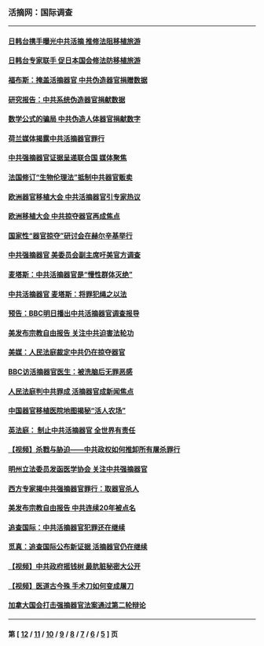 ### 活摘网：国际调查
---
#### [日韩台携手曝光中共活摘 推修法阻移植旅游](../../pages/nf5947/n11712046.md) 
#### [日韩台专家联手 促日本国会修法防移植旅游](../../pages/nf5947/n11708887.md) 
#### [福布斯：掩盖活摘器官 中共伪造器官捐赠数据](../../pages/nf5947/n11669316.md) 
#### [研究报告：中共系统伪造器官捐献数据](../../pages/nf5947/n11665366.md) 
#### [数学公式的骗局 中共伪造人体器官捐献数字](../../pages/nf5947/n11657738.md) 
#### [荷兰媒体揭露中共活摘器官罪行](../../pages/nf5947/n11574020.md) 
#### [中共强摘器官证据呈递联合国 媒体聚焦](../../pages/nf5947/n11546426.md) 
#### [法国修订“生物伦理法”抵制中共器官贩卖](../../pages/nf5947/n11545564.md) 
#### [欧洲器官移植大会 中共活摘器官引专家热议](../../pages/nf5947/n11539095.md) 
#### [欧洲移植大会 中共掠夺器官再成焦点](../../pages/nf5947/n11538883.md) 
#### [国家性“器官掠夺”研讨会在赫尔辛基举行](../../pages/nf5947/n11532803.md) 
#### [中共强摘器官 美委员会副主席吁美官方调查](../../pages/nf5947/n11462073.md) 
#### [麦塔斯：中共活摘器官是“慢性群体灭绝”](../../pages/nf5947/n11350529.md) 
#### [中共活摘器官 麦塔斯：将罪犯绳之以法](../../pages/nf5947/n11347973.md) 
#### [预告：BBC明日播出中共活摘器官调查报导](../../pages/nf5947/n11345957.md) 
#### [美发布宗教自由报告 关注中共迫害法轮功](../../pages/nf5947/n11339490.md) 
#### [美媒：人民法庭裁定中共仍在掠夺器官](../../pages/nf5947/n11334897.md) 
#### [BBC访活摘器官医生：被洗脑后无罪恶感](../../pages/nf5947/n11335935.md) 
#### [人民法庭判中共罪成 活摘器官成新闻焦点](../../pages/nf5947/n11331578.md) 
#### [中国器官移植医院地图揭秘“活人农场”](../../pages/nf5947/n11331593.md) 
#### [英法庭： 制止中共活摘器官 全世界有责任](../../pages/nf5947/n11330691.md) 
#### [【视频】杀戮与胁迫——中共政权如何推卸所有屠杀罪行](../../pages/nf5947/n11308375.md) 
#### [明州立法委员发函医学协会 关注中共强摘器官](../../pages/nf5947/n11287804.md) 
#### [西方专家揭中共强摘器官罪行：取器官杀人](../../pages/nf5947/n11279521.md) 
#### [美发布宗教自由报告 中共连续20年被点名](../../pages/nf5947/n11223218.md) 
#### [追查国际：中共活摘器官犯罪还在继续](../../pages/nf5947/n11218301.md) 
#### [觅真：追查国际公布新证据  活摘器官仍在继续](../../pages/nf5947/n11086799.md) 
#### [【视频】中共政府摇钱树 最肮脏秘密大公开](../../pages/nf5947/n11018479.md) 
#### [【视频】医道古今殊 手术刀如何变成屠刀](../../pages/nf5947/n11002211.md) 
#### [加拿大国会打击强摘器官法案通过第二轮辩论](../../pages/nf5947/n10906471.md) 

---
#### 第 [ [12](./12.md) / [11](./11.md) / [10](./10.md) / [9](./9.md) / [8](./8.md) / [7](./7.md) / [6](./6.md) / [5](./5.md) ] 页
